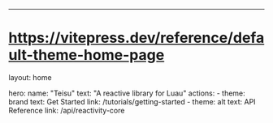 ---
# https://vitepress.dev/reference/default-theme-home-page
layout: home

hero:
  name: "Teisu"
  text: "A reactive library for Luau"
  actions:
    - theme: brand
      text: Get Started
      link: /tutorials/getting-started
    - theme: alt
      text: API Reference
      link: /api/reactivity-core

